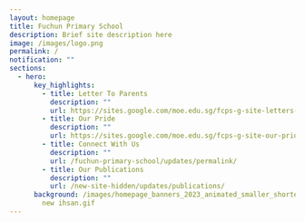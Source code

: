 ```yaml
---
layout: homepage
title: Fuchun Primary School
description: Brief site description here
image: /images/logo.png
permalink: /
notification: ""
sections:
  - hero:
      key_highlights:
        - title: Letter To Parents
          description: ""
          url: https://sites.google.com/moe.edu.sg/fcps-g-site-letters-to-parents/letters-to-parents-home
        - title: Our Pride
          description: ""
          url: https://sites.google.com/moe.edu.sg/fcps-g-site-our-pride/our-pride-home/
        - title: Connect With Us
          description: ""
          url: /fuchun-primary-school/updates/permalink/
        - title: Our Publications
          description: ""
          url: /new-site-hidden/updates/publications/
      background: /images/homepage_banners_2023_animated_smaller_shorter_878x400_4sec
        new ihsan.gif
---
```

